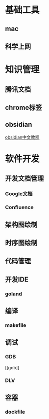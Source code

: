 # 基础工具
## mac
## 科学上网



# 知识管理
## 腾讯文档

## chrome标签

## obsidian
[obsidian中文教程](https://publish.obsidian.md/chinesehelp/01+2021%E6%96%B0%E6%95%99%E7%A8%8B/2021%E5%B9%B4%E6%96%B0%E6%95%99%E7%A8%8B)


# 软件开发
## 开发文档管理
###  Google文档
### Confluence

## 架构图绘制

## 时序图绘制

## 代码管理

## 开发IDE
### goland

## 编译
### makefile

## 调试
### GDB
[[gdb]]

### DLV

## 容器
### dockfile



